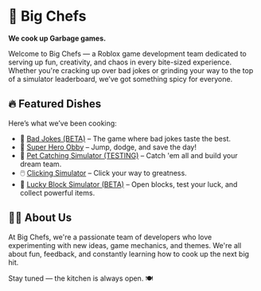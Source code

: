 # 🍳 Big Chefs

**We cook up Garbage games.**

Welcome to Big Chefs — a Roblox game development team dedicated to serving up fun, creativity, and chaos in every bite-sized experience. Whether you're cracking up over bad jokes or grinding your way to the top of a simulator leaderboard, we’ve got something spicy for everyone.

## 🔥 Featured Dishes

Here’s what we’ve been cooking:

- 🎤 [Bad Jokes (BETA)](https://www.roblox.com/games/96101328128604/Bad-Jokes-BETA) – The game where bad jokes taste the best.
- 🦸 [Super Hero Obby](https://www.roblox.com/games/15168291984/Super-Hero-Obby) – Jump, dodge, and save the day!
- 🐾 [Pet Catching Simulator (TESTING)](https://www.roblox.com/games/13186390511/TESTING-Pet-Catching-Simulator) – Catch 'em all and build your dream team.
- 🖱️ [Clicking Simulator](https://www.roblox.com/games/7969108904/Clicking-Simulator) – Click your way to greatness.
- 🎲 [Lucky Block Simulator (BETA)](https://www.roblox.com/games/11898413339/Lucky-Block-Simulator-BETA) – Open blocks, test your luck, and collect powerful items.

## 👨‍🍳 About Us

At Big Chefs, we're a passionate team of developers who love experimenting with new ideas, game mechanics, and themes. We're all about fun, feedback, and constantly learning how to cook up the next big hit.

Stay tuned — the kitchen is always open. 🍽️
